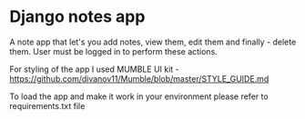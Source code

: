 # Django notes app

A note app that let's you add notes, view them, edit them and finally - delete them. User must be logged in to perform these actions. 

For styling of the app I used MUMBLE UI kit - https://github.com/divanov11/Mumble/blob/master/STYLE_GUIDE.md

To load the app and make it work in your environment please refer to requirements.txt file
